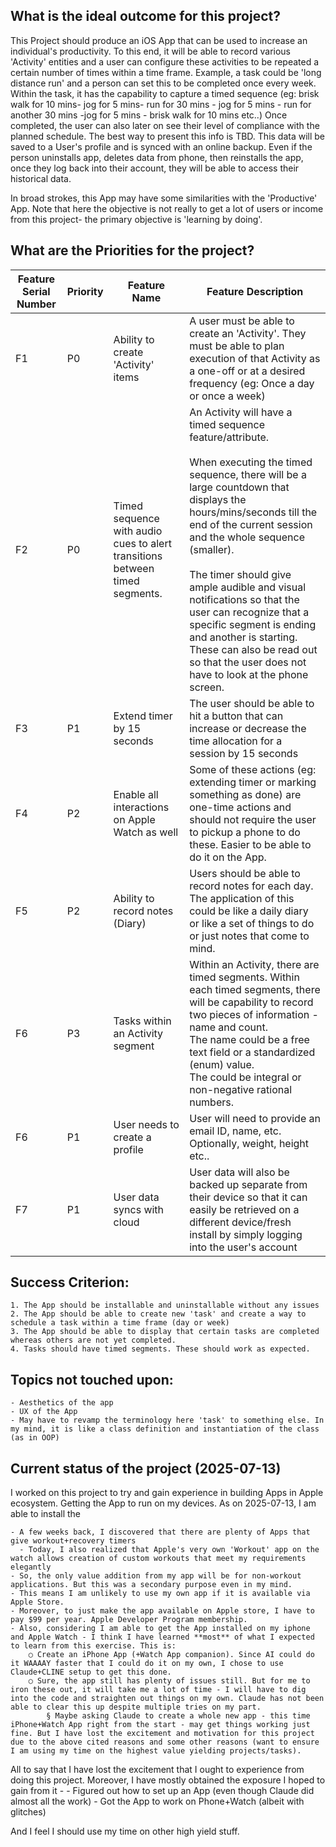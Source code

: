 ## What is the ideal outcome for this project?
This Project should produce an iOS App that can be used to increase an individual's productivity. To this end, it will be able to record various 'Activity' entities and a user can configure these activities to be repeated a certain number of times within a time frame. Example, a task could be 'long distance run' and a person can set this to be completed once every week. 
Within the task, it has the capability to capture a timed sequence (eg: brisk walk for 10 mins- jog for 5 mins- run for 30 mins - jog for 5 mins - run for another 30 mins -jog for 5 mins - brisk walk for 10 mins etc..) Once completed, the user can also later on see their level of compliance with the planned schedule. The best way to present this info is TBD.
This data will be saved to a User's profile and is synced with an online backup. Even if the person uninstalls app, deletes data from phone, then reinstalls the app, once they log back into their account, they will be able to access their historical data.

In broad strokes, this App may have some similarities with the 'Productive' App. Note that here the objective is not really to get a lot of users or income from this project- the primary objective is 'learning by doing'.


## What are the Priorities for the project?

| Feature Serial Number | Priority | Feature Name | Feature Description |
|----------------------|----------|--------------|-------------------|
| F1 | P0 | Ability to create 'Activity' items | A user must be able to create an 'Activity'. They must be able to plan execution of that Activity as a one-off or at a desired frequency (eg: Once a day or once a week) |
| F2 | P0 | Timed sequence with audio cues to alert transitions between timed segments. | An Activity will have a timed sequence feature/attribute.<br><br>When executing the timed sequence, there will be a large countdown that displays the hours/mins/seconds till the end of the current session and the whole sequence (smaller).<br><br>The timer should give ample audible and visual notifications so that the user can recognize that a specific segment is ending and another is starting. These can also be read out so that the user does not have to look at the phone screen. |
| F3 | P1 | Extend timer by 15 seconds | The user should be able to hit a button that can increase or decrease the time allocation for a session by 15 seconds |
| F4 | P2 | Enable all interactions on Apple Watch as well | Some of these actions (eg: extending timer or marking something as done) are one-time actions and should not require the user to pickup a phone to do these. Easier to be able to do it on the App. |
| F5 | P2 | Ability to record notes (Diary) | Users should be able to record notes for each day. The application of this could be like a daily diary or like a set of things to do or just notes that come to mind. |
| F6 | P3 | Tasks within an Activity segment | Within an Activity, there are timed segments. Within each timed segments, there will be capability to record two pieces of information - name and count.<br>The name could be a free text field or a standardized (enum) value.<br>The could be integral or non-negative rational numbers. |
| F6 | P1 | User needs to create a profile | User will need to provide an email ID, name, etc. Optionally, weight, height etc.. |
| F7 | P1 | User data syncs with cloud | User data will also be backed up separate from their device so that it can easily be retrieved on a different device/fresh install by simply logging into the user's account |


## Success Criterion:
	1. The App should be installable and uninstallable without any issues
	2. The App should be able to create new 'task' and create a way to schedule a task within a time frame (day or week)
	3. The App should be able to display that certain tasks are completed whereas others are not yet completed. 
	4. Tasks should have timed segments. These should work as expected.

## Topics not touched upon:
	- Aesthetics of the app
	- UX of the App
	- May have to revamp the terminology here 'task' to something else. In my mind, it is like a class definition and instantiation of the class (as in OOP)


 ## Current status of the project (2025-07-13)
I worked on this project to try and gain experience in building Apps in Apple ecosystem. Getting the App to run on my devices. As on 2025-07-13, I am able to install the 


	- A few weeks back, I discovered that there are plenty of Apps that give workout+recovery timers
	  - Today, I also realized that Apple's very own 'Workout' app on the watch allows creation of custom workouts that meet my requirements elegantly
	- So, the only value addition from my app will be for non-workout applications. But this was a secondary purpose even in my mind.
	- This means I am unlikely to use my own app if it is available via Apple Store. 
	- Moreover, to just make the app available on Apple store, I have to pay $99 per year. Apple Developer Program membership.
	- Also, considering I am able to get the App installed on my iphone and Apple Watch - I think I have learned **most** of what I expected to learn from this exercise. This is:
		○ Create an iPhone App (+Watch App companion). Since AI could do it WAAAAY faster that I could do it on my own, I chose to use Claude+CLINE setup to get this done. 
		○ Sure, the app still has plenty of issues still. But for me to iron these out, it will take me a lot of time - I will have to dig into the code and straighten out things on my own. Claude has not been able to clear this up despite multiple tries on my part. 
			§ Maybe asking Claude to create a whole new app - this time iPhone+Watch App right from the start - may get things working just fine. But I have lost the excitement and motivation for this project due to the above cited reasons and some other reasons (want to ensure I am using my time on the highest value yielding projects/tasks).

All to say that I have lost the excitement that I ought to experience from doing this project. Moreover, I have mostly obtained the exposure I hoped to gain from it - 
	- Figured out how to set up an App (even though Claude did almost all the work)
	- Got the App to work on Phone+Watch (albeit with glitches)

And I feel I should use my time on other high yield stuff.

